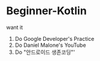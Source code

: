 # Beginner-Kotlin
want it

1. Do Google Developer's Practice
2. Do Daniel Malone's YouTube
3. Do "안드로이드 생존코딩"'

